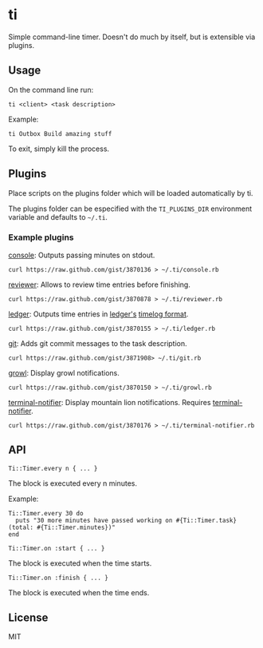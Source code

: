 # ti

Simple command-line timer. Doesn't do much by itself, but is extensible via plugins.

## Usage

On the command line run:

    ti <client> <task description>

Example:

    ti Outbox Build amazing stuff

To exit, simply kill the process.

## Plugins

Place scripts on the plugins folder which will be loaded automatically by ti.

The plugins folder can be especified with the `TI_PLUGINS_DIR` environment variable and defaults to `~/.ti`.

### Example plugins

[console](https://gist.github.com/3870136): Outputs passing minutes on stdout.

    curl https://raw.github.com/gist/3870136 > ~/.ti/console.rb

[reviewer](https://gist.github.com/3870878): Allows to review time entries before finishing.

    curl https://raw.github.com/gist/3870878 > ~/.ti/reviewer.rb

[ledger](https://gist.github.com/3870155): Outputs time entries in [ledger's](http://ledger-cli.org/) [timelog format](http://ledger-cli.org/2.6/ledger.html#Using-timeclock-to-record-billable-time).

    curl https://raw.github.com/gist/3870155 > ~/.ti/ledger.rb

[git](https://gist.github.com/3871908): Adds git commit messages to the task description.

    curl https://raw.github.com/gist/3871908> ~/.ti/git.rb

[growl](https://gist.github.com/3870150): Display growl notifications.

    curl https://raw.github.com/gist/3870150 > ~/.ti/growl.rb

[terminal-notifier](https://gist.github.com/3870176): Display mountain lion notifications. Requires [terminal-notifier](https://github.com/alloy/terminal-notifier).

    curl https://raw.github.com/gist/3870176 > ~/.ti/terminal-notifier.rb

## API

`Ti::Timer.every n { ... }`

The block is executed every n minutes.

Example:

    Ti::Timer.every 30 do
      puts "30 more minutes have passed working on #{Ti::Timer.task} (total: #{Ti::Timer.minutes})"
    end

`Ti::Timer.on :start { ... }`

The block is executed when the time starts.

`Ti::Timer.on :finish { ... }`

The block is executed when the time ends.

## License

MIT

